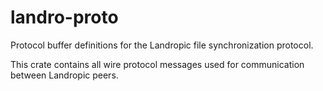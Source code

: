 # landro-proto

Protocol buffer definitions for the Landropic file synchronization protocol.

This crate contains all wire protocol messages used for communication between Landropic peers.